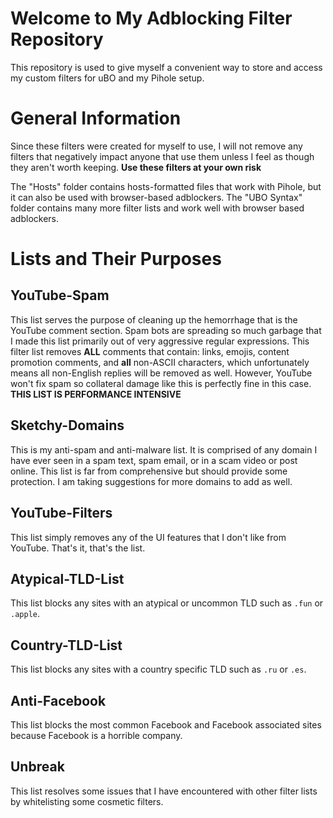 # Welcome to My Adblocking Filter Repository
This repository is used to give myself a convenient way to store and access my custom filters for uBO and my Pihole setup.

# General Information
Since these filters were created for myself to use, I will not remove any filters that negatively impact anyone that use them unless I feel as though they aren't worth keeping. **Use these filters at your own risk**

The "Hosts" folder contains hosts-formatted files that work with Pihole, but it can also be used with browser-based adblockers. The "UBO Syntax" folder contains many more filter lists and work well with browser based adblockers.

# Lists and Their Purposes
## YouTube-Spam
This list serves the purpose of cleaning up the hemorrhage that is the YouTube comment section. Spam bots are spreading so much garbage that I made this list primarily out of very aggressive regular expressions. This filter list removes **ALL** comments that contain: links, emojis, content promotion comments, and **all** non-ASCII characters, which unfortunately means all non-English replies will be removed as well. However, YouTube won't fix spam so collateral damage like this is perfectly fine in this case. **THIS LIST IS PERFORMANCE INTENSIVE**

## Sketchy-Domains
This is my anti-spam and anti-malware list. It is comprised of any domain I have ever seen in a spam text, spam email, or in a scam video or post online. This list is far from comprehensive but should provide some protection. I am taking suggestions for more domains to add as well.

## YouTube-Filters
This list simply removes any of the UI features that I don't like from YouTube. That's it, that's the list.

## Atypical-TLD-List
This list blocks any sites with an atypical or uncommon TLD such as `.fun` or `.apple`.

## Country-TLD-List
This list blocks any sites with a country specific TLD such as `.ru` or `.es`.

## Anti-Facebook
This list blocks the most common Facebook and Facebook associated sites because Facebook is a horrible company.

## Unbreak
This list resolves some issues that I have encountered with other filter lists by whitelisting some cosmetic filters.
